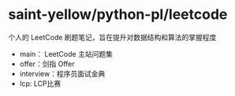 # saint-yellow/python-pl/leetcode

个人的 LeetCode 刷题笔记，旨在提升对数据结构和算法的掌握程度

- main： LeetCode 主站问题集
- offer：剑指 Offer
- interview：程序员面试金典
- lcp: LCP比赛
